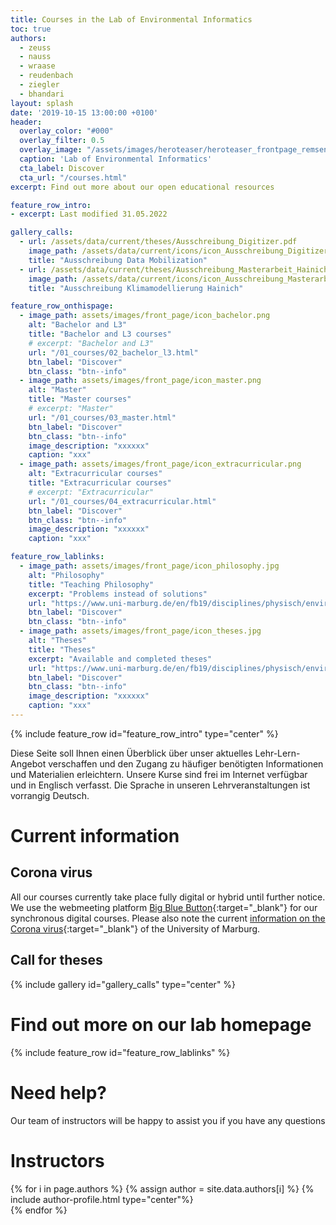 ```yaml
---
title: Courses in the Lab of Environmental Informatics
toc: true
authors:
  - zeuss
  - nauss
  - wraase
  - reudenbach
  - ziegler
  - bhandari
layout: splash
date: '2019-10-15 13:00:00 +0100'
header:
  overlay_color: "#000"
  overlay_filter: 0.5
  overlay_image: "/assets/images/heroteaser/heroteaser_frontpage_remsens_title.jpg"
  caption: 'Lab of Environmental Informatics'
  cta_label: Discover
  cta_url: "/courses.html"
excerpt: Find out more about our open educational resources

feature_row_intro:
- excerpt: Last modified 31.05.2022

gallery_calls:
  - url: /assets/data/current/theses/Ausschreibung_Digitizer.pdf
    image_path: /assets/data/current/icons/icon_Ausschreibung_Digitizer.jpg
    title: "Ausschreibung Data Mobilization"
  - url: /assets/data/current/theses/Ausschreibung_Masterarbeit_Hainich.pdf
    image_path: /assets/data/current/icons/icon_Ausschreibung_Masterarbeit_Hainich.jpg
    title: "Ausschreibung Klimamodellierung Hainich"

feature_row_onthispage:
  - image_path: assets/images/front_page/icon_bachelor.png
    alt: "Bachelor and L3"
    title: "Bachelor and L3 courses"
    # excerpt: "Bachelor and L3"
    url: "/01_courses/02_bachelor_l3.html"
    btn_label: "Discover"
    btn_class: "btn--info"
  - image_path: assets/images/front_page/icon_master.png
    alt: "Master"
    title: "Master courses"
    # excerpt: "Master"
    url: "/01_courses/03_master.html"
    btn_label: "Discover"
    btn_class: "btn--info"
    image_description: "xxxxxx"
    caption: "xxx"
  - image_path: assets/images/front_page/icon_extracurricular.png
    alt: "Extracurricular courses"
    title: "Extracurricular courses"
    # excerpt: "Extracurricular"
    url: "/01_courses/04_extracurricular.html"
    btn_label: "Discover"
    btn_class: "btn--info"
    image_description: "xxxxxx"
    caption: "xxx"

feature_row_lablinks:
  - image_path: assets/images/front_page/icon_philosophy.jpg
    alt: "Philosophy"
    title: "Teaching Philosophy"
    excerpt: "Problems instead of solutions"
    url: "https://www.uni-marburg.de/en/fb19/disciplines/physisch/environmentalinformatics/teaching/philosophie"
    btn_label: "Discover"
    btn_class: "btn--info"
  - image_path: assets/images/front_page/icon_theses.jpg
    alt: "Theses"
    title: "Theses"
    excerpt: "Available and completed theses"
    url: "https://www.uni-marburg.de/en/fb19/disciplines/physisch/environmentalinformatics/teaching/abschlussarbeiten"
    btn_label: "Discover"
    btn_class: "btn--info"
    image_description: "xxxxxx"
    caption: "xxx"
---
```



{% include feature_row id="feature_row_intro" type="center" %}

Diese Seite soll Ihnen einen Überblick über unser aktuelles Lehr-Lern-Angebot verschaffen und den Zugang zu häufiger benötigten Informationen und Materialien erleichtern. 
Unsere Kurse sind frei im Internet verfügbar und in Englisch verfasst. 
Die Sprache in unseren Lehrveranstaltungen ist vorrangig Deutsch.


# Current information

## Corona virus
All our courses currently take place fully digital or hybrid until further notice. 
We use the webmeeting platform [Big Blue Button](https://www.uni-marburg.de/de/hrz/dienste/web-konferenzen/web-konferenz-bigbluebutton){:target="_blank"} for our synchronous digital courses. 
Please also note the current [information on the Corona virus](https://www.uni-marburg.de/de/universitaet/administration/sicherheit/coronavirus){:target="_blank"} of the University of Marburg.


## Call for theses


{% include gallery id="gallery_calls" type="center" %}



<!-- <br /> -->


<!--
# On this page
{% include feature_row id="feature_row_onthispage" %}
-->

# Find out more on our lab homepage
{% include feature_row id="feature_row_lablinks" %}


# Need help?
Our team of instructors will be happy to assist you if you have any questions


# Instructors

{% for i in page.authors %} 
  {% assign author = site.data.authors[i] %}
  {% include author-profile.html type="center"%}
 <br /> 
{% endfor %}



<!--
funkychunkypool
{: .notice--info}
[Philosophy](somewhere){: .btn .btn--info .btn--x-large} 
[Courses](somewhere){: .btn .btn--info .btn--x-large}
[Theses](somewhere){: .btn .btn--info .btn--x-large}
{% include gallery id="gallery_calls" caption="" type="center" %}

-->




